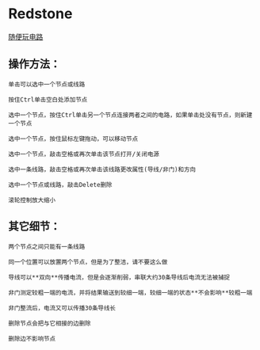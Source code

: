 # Redstone

[随便玩电路](https://yyhhenry.github.io/redstone)

## 操作方法：

	单击可以选中一个节点或线路

	按住Ctrl单击空白处添加节点

	选中一个节点，按住Ctrl单击另一个节点连接两者之间的电路，如果单击处没有节点，则新建一个节点

	选中一个节点，按住鼠标左键拖动，可以移动节点

	选中一个节点，敲击空格或再次单击该节点打开/关闭电源

	选中一条线路，敲击空格或再次单击该线路更改属性(导线/非门)和方向

	选中一个节点或线路，敲击Delete删除
	
	滚轮控制放大缩小

## 其它细节：

	两个节点之间只能有一条线路
	
	同一个位置可以放置两个节点，但是为了整洁，请不要这么做

	导线可以**双向**传播电流，但是会逐渐削弱，串联大约30条导线后电流无法被捕捉
	
	非门测定较粗一端的电流，并将结果输送到较细一端，较细一端的状态**不会影响**较粗一端
	
	非门整流后，电流又可以传播30条导线长
	
	删除节点会把与它相接的边删除
	
	删除边不影响节点
